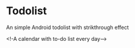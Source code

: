 # Todolist
An simple Android todolist with strikthrough effect

<!-A calendar with to-do list every day-->
